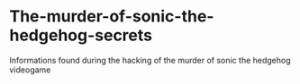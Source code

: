 # The-murder-of-sonic-the-hedgehog-secrets
Informations found during the hacking of the murder of sonic the hedgehog videogame

